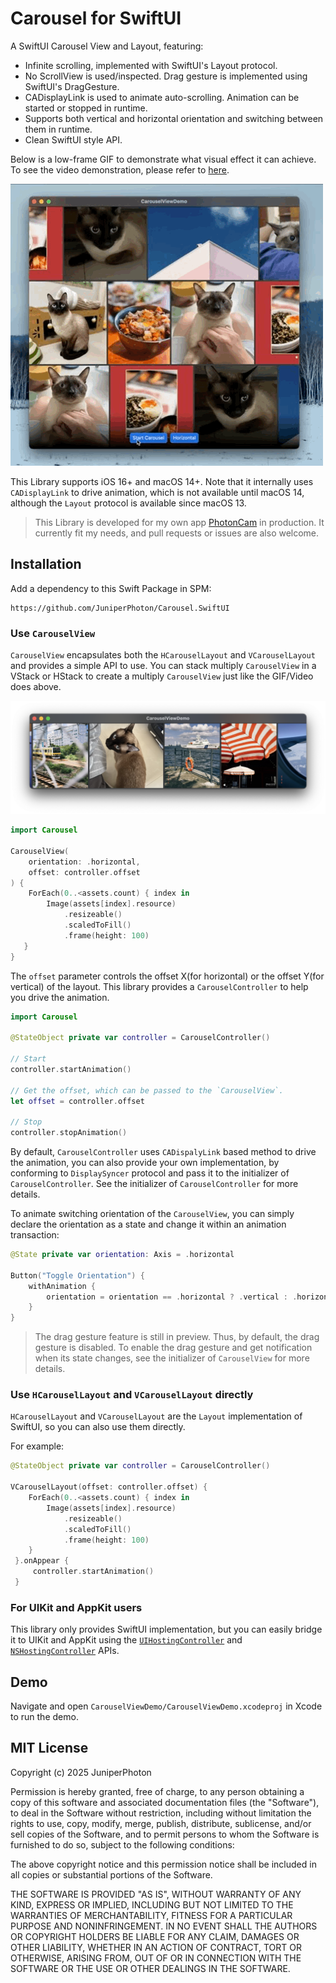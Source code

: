 # Carousel for SwiftUI

A SwiftUI Carousel View and Layout, featuring:

- Infinite scrolling, implemented with SwiftUI's Layout protocol.
- No ScrollView is used/inspected. Drag gesture is implemented using SwiftUI's DragGesture.
- CADisplayLink is used to animate auto-scrolling. Animation can be started or stopped in runtime.
- Supports both vertical and horizontal orientation and switching between them in runtime.
- Clean SwiftUI style API.

Below is a low-frame GIF to demonstrate what visual effect it can achieve. To see the video demonstration, please refer to [here](https://github.com/JuniperPhoton/Carousel.SwiftUI/blob/main/Docs/carousel.mov).

![](./Docs/carousel.gif)

This Library supports iOS 16+ and macOS 14+. Note that it internally uses `CADisplayLink` to drive animation, which is not available until macOS 14, although the `Layout` protocol is available since macOS 13.

> This Library is developed for my own app [PhotonCam](https://juniperphoton.dev/photoncam/) in production. It currently fit my needs, and pull requests or issues are also welcome.

## Installation

Add a dependency to this Swift Package in SPM:

```
https://github.com/JuniperPhoton/Carousel.SwiftUI
```

### Use `CarouselView`

`CarouselView` encapsulates both the `HCarouselLayout` and `VCarouselLayout` and provides a simple API to use. You can stack multiply `CarouselView` in a VStack or HStack to create a multiply `CarouselView` just like the GIF/Video does above.

![](./Docs/carousel.png)

```swift
import Carousel

CarouselView(
    orientation: .horizontal,
    offset: controller.offset
) {
    ForEach(0..<assets.count) { index in
        Image(assets[index].resource)
            .resizeable()
            .scaledToFill()
            .frame(height: 100)
   }
}
```

The `offset` parameter controls the offset X(for horizontal) or the offset Y(for vertical) of the layout. This library provides a `CarouselController` to help you drive the animation.

```swift
import Carousel

@StateObject private var controller = CarouselController()

// Start
controller.startAnimation()

// Get the offset, which can be passed to the `CarouselView`.
let offset = controller.offset

// Stop
controller.stopAnimation()
```

By default, `CarouselController` uses `CADispalyLink` based method to drive the animation, you can also provide your own implementation, by conforming to `DisplaySyncer` protocol and pass it to the initializer of `CarouselController`. See the initializer of `CarouselController` for more details.

To animate switching orientation of the `CarouselView`, you can simply declare the orientation as a state and change it within an animation transaction:

```swift
@State private var orientation: Axis = .horizontal

Button("Toggle Orientation") {
    withAnimation {
        orientation = orientation == .horizontal ? .vertical : .horizontal
    }
}
```

> The drag gesture feature is still in preview. Thus, by default, the drag gesture is disabled. To enable the drag gesture and get notification when its state changes, see the initializer of `CarouselView` for more details. 

### Use `HCarouselLayout` and `VCarouselLayout` directly

`HCarouselLayout` and `VCarouselLayout` are the `Layout` implementation of SwiftUI, so you can also use them directly. 

For example:

```swift
@StateObject private var controller = CarouselController()

VCarouselLayout(offset: controller.offset) {
    ForEach(0..<assets.count) { index in
        Image(assets[index].resource)
            .resizeable()
            .scaledToFill()
            .frame(height: 100)
    }
 }.onAppear {
     controller.startAnimation()
 }
 ```

### For UIKit and AppKit users

This library only provides SwiftUI implementation, but you can easily bridge it to UIKit and AppKit using the [`UIHostingController`](https://developer.apple.com/documentation/swiftui/uihostingcontroller) and [`NSHostingController`](https://developer.apple.com/documentation/swiftui/nshostingcontroller) APIs.

## Demo

Navigate and open `CarouselViewDemo/CarouselViewDemo.xcodeproj` in Xcode to run the demo.

## MIT License

Copyright (c) 2025 JuniperPhoton

Permission is hereby granted, free of charge, to any person obtaining a copy
of this software and associated documentation files (the "Software"), to deal
in the Software without restriction, including without limitation the rights
to use, copy, modify, merge, publish, distribute, sublicense, and/or sell
copies of the Software, and to permit persons to whom the Software is
furnished to do so, subject to the following conditions:

The above copyright notice and this permission notice shall be included in all
copies or substantial portions of the Software.

THE SOFTWARE IS PROVIDED "AS IS", WITHOUT WARRANTY OF ANY KIND, EXPRESS OR
IMPLIED, INCLUDING BUT NOT LIMITED TO THE WARRANTIES OF MERCHANTABILITY,
FITNESS FOR A PARTICULAR PURPOSE AND NONINFRINGEMENT. IN NO EVENT SHALL THE
AUTHORS OR COPYRIGHT HOLDERS BE LIABLE FOR ANY CLAIM, DAMAGES OR OTHER
LIABILITY, WHETHER IN AN ACTION OF CONTRACT, TORT OR OTHERWISE, ARISING FROM,
OUT OF OR IN CONNECTION WITH THE SOFTWARE OR THE USE OR OTHER DEALINGS IN THE
SOFTWARE.

